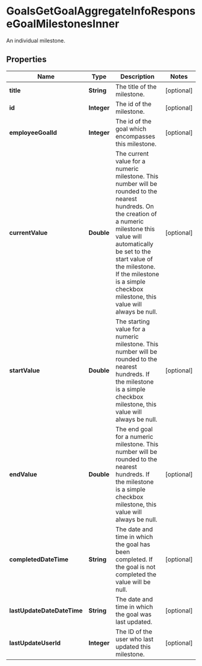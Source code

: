 

# GoalsGetGoalAggregateInfoResponseGoalMilestonesInner

An individual milestone.

## Properties

| Name | Type | Description | Notes |
|------------ | ------------- | ------------- | -------------|
|**title** | **String** | The title of the milestone. |  [optional] |
|**id** | **Integer** | The id of the milestone. |  [optional] |
|**employeeGoalId** | **Integer** | The id of the goal which encompasses this milestone. |  [optional] |
|**currentValue** | **Double** | The current value for a numeric milestone. This number will be rounded to the nearest hundreds. On the creation of a numeric milestone this value will automatically be set to the start value of the milestone. If the milestone is a simple checkbox milestone, this value will always be null. |  [optional] |
|**startValue** | **Double** | The starting value for a numeric milestone. This number will be rounded to the nearest hundreds. If the milestone is a simple checkbox milestone, this value will always be null. |  [optional] |
|**endValue** | **Double** | The end goal for a numeric milestone. This number will be rounded to the nearest hundreds. If the milestone is a simple checkbox milestone, this value will always be null. |  [optional] |
|**completedDateTime** | **String** | The date and time in which the goal has been completed. If the goal is not completed the value will be null. |  [optional] |
|**lastUpdateDateDateTime** | **String** | The date and time in which the goal was last updated. |  [optional] |
|**lastUpdateUserId** | **Integer** | The ID of the user who last updated this milestone. |  [optional] |



